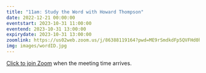 ```yaml
---
title: "11am: Study the Word with Howard Thompson"
date: 2022-12-21 00:00:00
eventstart: 2023-10-31 11:00:00
eventend: 2023-10-31 13:00:00
expirydate: 2023-10-31 13:00:00
zoomlink: https://us02web.zoom.us/j/86388119164?pwd=ME9rSmdkdFp5QVFHd0hIbDZmNXhRQT09
img: images/wordID.jpg
---
```


[Click to join Zoom](https://us02web.zoom.us/j/86388119164?pwd=ME9rSmdkdFp5QVFHd0hIbDZmNXhRQT09) when the meeting time arrives.